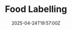 ---
title: Food Labelling
linkTitle: Food Labelling
date: '2025-04-24T19:57:00Z'
weight: 1
description: No content
draft: false
ref: food-labelling
---